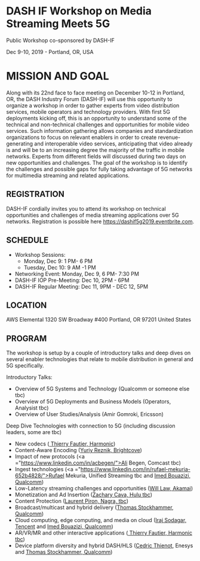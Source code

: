 

# DASH IF Workshop on Media Streaming Meets 5G

Public Workshop co-sponsored by DASH-IF

Dec 9-10, 2019 - Portland, OR, USA

# MISSION AND GOAL
Along with its 22nd face to face meeting on December 10-12 in Portland, OR, the DASH Industry Forum (DASH-IF) will use this opportunity to organize a workshop in order to gather experts from video distribution services, mobile operators and technology providers.
With first 5G deployments kicking off, this is an opportunity to understand some of the technical and non-technical challenges and opportunities for mobile video services. Such information gathering allows companies and standardization organizations to focus on relevant enablers in order to create revenue-generating and interoperable video services, anticipating that video already is and will be to an increasing degree the majority of the traffic in mobile networks. Experts from different fields will discussed during two days on new opportunities and challenges. 
The goal of the workshop is to identify the challenges and possible gaps for fully taking advantage of 5G networks for multimedia streaming and related applications.


## REGISTRATION
DASH-IF cordially invites you to attend its workshop on technical opportunities and challenges of media streaming applications over 5G networks. 
Registration is possible here https://dashif5g2019.eventbrite.com.
  
## SCHEDULE
* Workshop Sessions:
  * Monday, Dec 9: 1 PM- 6 PM       
  * Tuesday, Dec 10: 9 AM -1 PM
* Networking Event: Monday, Dec 9, 6 PM- 7:30 PM
* DASH-IF IOP Pre-Meeting: Dec 10, 2PM - 6PM
* DASH-IF Regular Meeting: Dec 11, 9PM - DEC 12, 5PM

## LOCATION
AWS Elemental
1320 SW Broadway #400
Portland, OR 97201
United States

## PROGRAM 
The workshop is setup by a couple of introductory talks and deep dives on several enabler technologies that relate to mobile distribution in general and 5G specifically.

Introductory Talks:
* Overview of 5G Systems and Technology (Qualcomm or someone else tbc)
* Overview of 5G Deployments and Business Models (Operators, Analysist tbc)
* Overview of User Studies/Analysis (Amir Gomroki, Ericsson)

Deep Dive Technologies with connection to 5G (including discussion leaders, some are tbc)
* New codecs (<a href="https://www.linkedin.com/in/thierry-fautier-4a696/"> Thierry Fautier, Harmonic</a>)
* Content-Aware Encoding (<a href="http://reznik.org/">Yuriy Reznik, Brightcove</a>)
* Impact of new protocols (<a ="https://www.linkedin.com/in/acbegen/">Ali Begen, Comcast tbc</a>)
* Ingest technologies (<a ="https://www.linkedin.com/in/rufael-mekuria-652b4828/">Rufael Mekuria, Unified Streaming tbc</a> and <a href="https://www.linkedin.com/in/imedbouazizi/">Imed Bouazizi, Qualcomm</a>)
* Low-Latency streaming challenges and opportunities (<a href="https://www.linkedin.com/in/wilaw/">Will Law, Akamai</a>)
* Monetization and Ad Insertion (<a href="https://www.linkedin.com/in/zachary-cava-73a99b45/">Zachary Cava, Hulu tbc</a>)
* Content Protection (<a href="https://www.linkedin.com/in/laurentpiron/">Laurent Piron, Nagra, tbc</a>)
* Broadcast/multicast and hybrid delivery (<a href="https://www.linkedin.com/in/stockhammer/">Thomas Stockhammer, Qualcomm</a>)
* Cloud computing, edge computing, and media on cloud (<a href="https://www.linkedin.com/in/iraj-sodagar/">Iraj Sodagar, Tencent</a> and <a href="https://www.linkedin.com/in/imedbouazizi/">Imed Bouazizi, Qualcomm</a>)
* AR/VR/MR and other interactive applications (<a href="https://www.linkedin.com/in/thierry-fautier-4a696/"> Thierry Fautier, Harmonic tbc</a>)
* Device platform diversity and hybrid DASH/HLS (<a href="https://www.linkedin.com/in/c%C3%A9dric-thienot-a632226">Cedric Thienot</a>, Enesys and <a href="https://www.linkedin.com/in/stockhammer/">Thomas Stockhammer, Qualcomm</a>)
